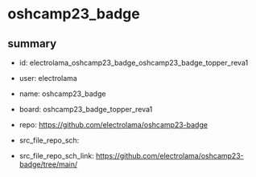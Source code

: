 # oshcamp23_badge
 
## summary 
* id: electrolama_oshcamp23_badge_oshcamp23_badge_topper_reva1
* user: electrolama
* name: oshcamp23_badge
* board: oshcamp23_badge_topper_reva1
* repo: https://github.com/electrolama/oshcamp23-badge



* src_file_repo_sch: 
* src_file_repo_sch_link: https://github.com/electrolama/oshcamp23-badge/tree/main/





